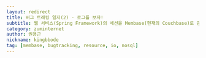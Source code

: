 ```yaml
---
layout: redirect
title: 버그 트래킹 일지(2) - 로그를 보자!
subtitle: 웹 서비스(Spring Framework)의 세션을 Membase(현재의 Couchbase)로 관리하면서 발생한 이슈입니다. 이슈를 해결해 나가는 과정을 기록으로 남깁니다.
category: zuminternet
author: 권용근
nickname: kingbbode
tag: [membase, bugtracking, resource, io, nosql]
---
```

<script>
    location.href="https://zuminternet.github.io/BUG-TRACKING-2/";
</script>
